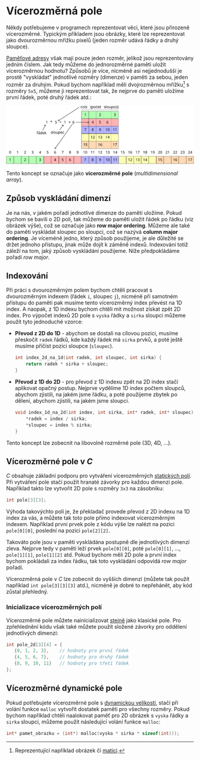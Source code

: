 # Vícerozměrná pole
Někdy potřebujeme v programech reprezentovat věci, které jsou přirozeně vícerozměrné. Typickým
příkladem jsou obrázky, které lze reprezentovat jako dvourozměrnou mřížku pixelů (jeden rozměr udává
řádky a druhý sloupce).

[Paměťové adresy](../../uvod/pamet.md) však mají pouze jeden rozměr, jelikož jsou reprezentovány
jedním číslem. Jak tedy můžeme do jednorozměrné paměti uložit vícerozměrnou hodnotu? Způsobů je více,
nicméně asi nejjednodušší je prostě "vyskládat" jednotlivé rozměry (dimenze) v paměti za sebou,
jeden rozměr za druhým. Pokud bychom například měli dvojrozměrnou mřížku[^1] s rozměry `5x5`,
můžeme ji reprezentovat tak, že nejprve do paměti uložíme první řádek, poté druhý řádek atd.: 

![2D pole](../../static/img/2d_array.svg)

[^1]: Reprezentující například obrázek či [matici](https://matematika.cz/matice).

Tento koncept se označuje jako **vícerozměrné pole** (*multidimensional array*).

## Způsob vyskládání dimenzí
Je na nás, v jakém pořadí jednotlivé dimenze do paměti uložíme. Pokud bychom se bavili o 2D poli,
tak můžeme do paměti uložit řádek po řádku (viz obrázek výše), což se označuje jako
**row major ordering**. Můžeme ale také do paměti vyskládat sloupec po sloupci, což se nazývá
**column major ordering**. Je víceméně jedno, který způsob použijeme, je ale důležité se držet
jednoho přístupu, jinak může dojít k záměně indexů. Indexování totiž záleží na tom, jaký způsob
vyskládání použijeme. Níže předpokládáme pořadí *row major*.

## Indexování
Při práci s dvourozměrným polem bychom chtěli pracovat s dvourozměrným indexem (řádek `i`, sloupec
`j`), nicméně při samotném přístupu do paměti pak musíme tento vícerozměrný index převést na 1D
index. A naopak, z 1D indexu bychom chtěli mít možnost získat zpět 2D index. Pro výpočet indexů 2D
pole s `vyska` řádky a `sirka` sloupci můžeme použít tyto jednoduché vzorce:
- **Převod z 2D do 1D** - abychom se dostali na cílovou pozici, musíme přeskočit `radek` řádků, kde
každý řádek má `sirka` prvků, a poté ještě musíme přičíst pozici sloupce (`sloupec`).
    ```c
    int index_2d_na_1d(int radek, int sloupec, int sirka) {
        return radek * sirka + sloupec;
    }
    ```
- **Převod z 1D do 2D** - pro převod z 1D indexu zpět na 2D index stačí aplikovat opačný postup.
Nejprve vydělíme 1D index počtem sloupců, abychom zjistili, na jakém jsme řádku, a poté použijeme
zbytek po dělení, abychom zjistili, na jakém jsme sloupci.
    ```c
    void index_1d_na_2d(int index, int sirka, int* radek, int* sloupec) {
        *radek = index / sirka;
        *sloupec = index % sirka;
    }
    ```

Tento koncept lze zobecnit na libovolně rozměrné pole (3D, 4D, …).

## Vícerozměrné pole v *C*
*C* obsahuje základní podporu pro vytváření vícerozměrných [statických polí](staticka_pole.md). Při
vytváření pole stačí použít hranaté závorky pro každou dimenzi pole. Například takto lze vytvořit
2D pole s rozměry `3x3` na zásobníku:
```c
int pole[3][3];
```

Výhoda takovýchto polí je, že překladač provede převod z 2D indexu na 1D index za vás, a můžete tak
toto pole přímo indexovat vícerozměrným indexem. Například první prvek pole z kódu výše lze nalézt
na pozici `pole[0][0]`, poslední na pozici `pole[2][2]`.

Takováto pole jsou v paměti vyskládána postupně dle jednotlivých dimenzí zleva. Nejprve tedy v
paměti leží prvek `pole[0][0]`, poté `pole[0][1]`, …, `pole[1][1]`, `pole[1][2]` atd. Pokud
bychom měli 2D pole a první index bychom pokládali za index řádku, tak toto vyskládání odpovídá
*row major* pořadí.

Vícerozměrná pole v *C* lze zobecnit do vyšších dimenzí (můžete tak použít například
`int pole[3][3][3]` atd.), nicméně je dobré to nepřehánět, aby kód zůstal přehledný.

### Inicializace vícerozměrných polí
Vícerozměrné pole můžete nainicializovat [stejně](staticka_pole.md#inicializace-pole) jako klasické
pole. Pro zpřehlednění kódu však také můžete použít složené závorky pro oddělení jednotlivých
dimenzí:
```c
int pole_2d[3][4] = {  
   {0, 1, 2, 3},    // hodnoty pro první řádek
   {4, 5, 6, 7},    // hodnoty pro druhý řádek
   {8, 9, 10, 11}   // hodnoty pro třetí řádek
};
```

## Vícerozměrné dynamické pole
Pokud potřebujete vícerozměrné pole s [dynamickou velikostí](dynamicka_pole.md), stačí při volání
funkce `malloc` vytvořit dostatek paměti pro všechny rozměry. Pokud bychom například chtěli
naalokovat paměť pro 2D obrázek s `vyska` řádky a `sirka` sloupci, můžeme použít následující volání
funkce `malloc`:
```c
int* pamet_obrazku = (int*) malloc(vyska * sirka * sizeof(int)));
```
